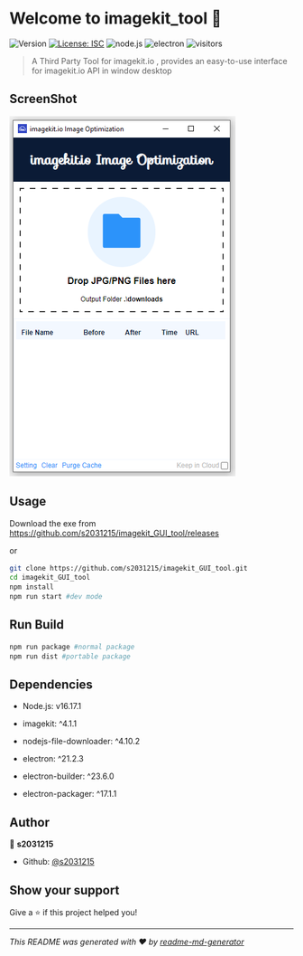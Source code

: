 # Welcome to imagekit_tool 👋

![Version](https://img.shields.io/badge/version-v1.0.0-blue.svg?cacheSeconds=2592000)
[![License: ISC](https://img.shields.io/badge/License-ISC-yellow.svg)](#)
![node.js](https://img.shields.io/badge/node.js-v16.17.1-green?style=flat)
![electron](https://img.shields.io/badge/electron-21.2.3-green?style=flat)
![visitors](https://visitor-badge.deta.dev/badge?page_id=s2031215.imagekit_GUI_tool)

> A Third Party Tool for imagekit.io , provides an easy-to-use interface for imagekit.io API in window desktop

## ScreenShot

![alt text](https://github.com/s2031215/imagekit_GUI_tool/blob/main/Screenshot_1.png)

## Usage

Download the exe from https://github.com/s2031215/imagekit_GUI_tool/releases

or

```sh
git clone https://github.com/s2031215/imagekit_GUI_tool.git
cd imagekit_GUI_tool
npm install
npm run start #dev mode
```

## Run Build

```sh
npm run package #normal package
npm run dist #portable package
```

## Dependencies

* Node.js: v16.17.1

* imagekit: ^4.1.1

* nodejs-file-downloader: ^4.10.2

* electron: ^21.2.3

* electron-builder: ^23.6.0

* electron-packager: ^17.1.1

## Author

👤 **s2031215**

* Github: [@s2031215](https://github.com/s2031215)

## Show your support

Give a ⭐️ if this project helped you!

***

_This README was generated with ❤️ by [readme-md-generator](https://github.com/kefranabg/readme-md-generator)_
